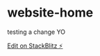 # website-home

testing a change YO

[Edit on StackBlitz ⚡️](https://stackblitz.com/edit/skeletonlabs-repl-pzh7dd)
